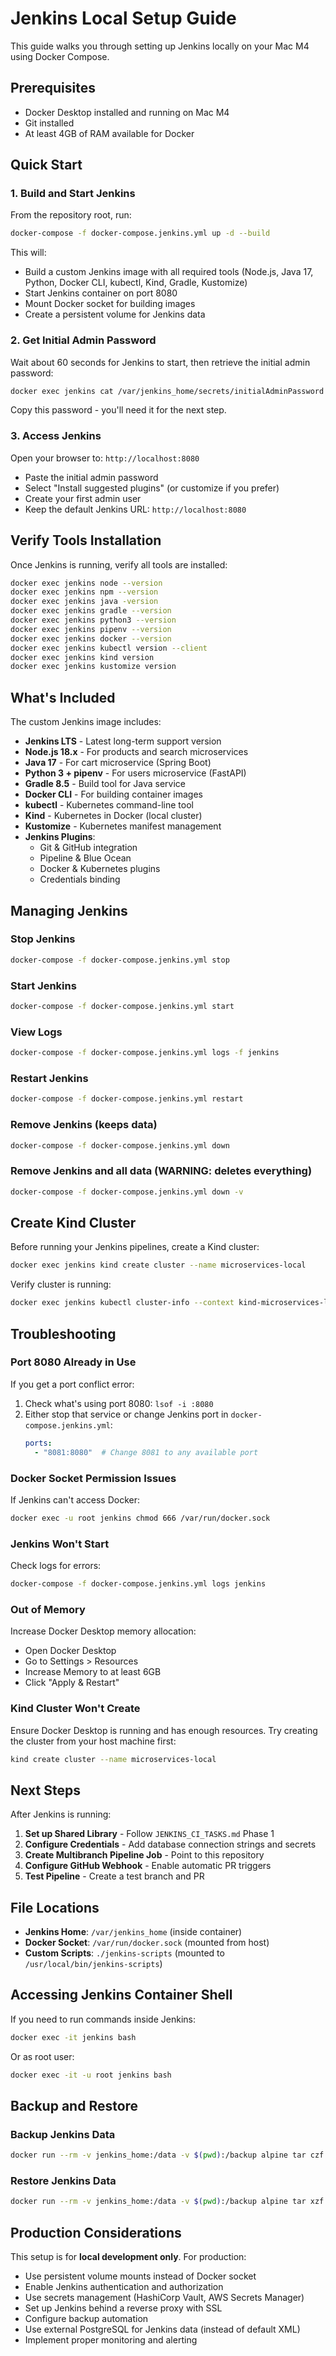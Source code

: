 # Jenkins Local Setup Guide

This guide walks you through setting up Jenkins locally on your Mac M4 using Docker Compose.

## Prerequisites

- Docker Desktop installed and running on Mac M4
- Git installed
- At least 4GB of RAM available for Docker

## Quick Start

### 1. Build and Start Jenkins

From the repository root, run:

```bash
docker-compose -f docker-compose.jenkins.yml up -d --build
```

This will:
- Build a custom Jenkins image with all required tools (Node.js, Java 17, Python, Docker CLI, kubectl, Kind, Gradle, Kustomize)
- Start Jenkins container on port 8080
- Mount Docker socket for building images
- Create a persistent volume for Jenkins data

### 2. Get Initial Admin Password

Wait about 60 seconds for Jenkins to start, then retrieve the initial admin password:

```bash
docker exec jenkins cat /var/jenkins_home/secrets/initialAdminPassword
```

Copy this password - you'll need it for the next step.

### 3. Access Jenkins

Open your browser to: `http://localhost:8080`

- Paste the initial admin password
- Select "Install suggested plugins" (or customize if you prefer)
- Create your first admin user
- Keep the default Jenkins URL: `http://localhost:8080`

## Verify Tools Installation

Once Jenkins is running, verify all tools are installed:

```bash
docker exec jenkins node --version
docker exec jenkins npm --version
docker exec jenkins java -version
docker exec jenkins gradle --version
docker exec jenkins python3 --version
docker exec jenkins pipenv --version
docker exec jenkins docker --version
docker exec jenkins kubectl version --client
docker exec jenkins kind version
docker exec jenkins kustomize version
```

## What's Included

The custom Jenkins image includes:

- **Jenkins LTS** - Latest long-term support version
- **Node.js 18.x** - For products and search microservices
- **Java 17** - For cart microservice (Spring Boot)
- **Python 3 + pipenv** - For users microservice (FastAPI)
- **Gradle 8.5** - Build tool for Java service
- **Docker CLI** - For building container images
- **kubectl** - Kubernetes command-line tool
- **Kind** - Kubernetes in Docker (local cluster)
- **Kustomize** - Kubernetes manifest management
- **Jenkins Plugins**:
  - Git & GitHub integration
  - Pipeline & Blue Ocean
  - Docker & Kubernetes plugins
  - Credentials binding

## Managing Jenkins

### Stop Jenkins
```bash
docker-compose -f docker-compose.jenkins.yml stop
```

### Start Jenkins
```bash
docker-compose -f docker-compose.jenkins.yml start
```

### View Logs
```bash
docker-compose -f docker-compose.jenkins.yml logs -f jenkins
```

### Restart Jenkins
```bash
docker-compose -f docker-compose.jenkins.yml restart
```

### Remove Jenkins (keeps data)
```bash
docker-compose -f docker-compose.jenkins.yml down
```

### Remove Jenkins and all data (WARNING: deletes everything)
```bash
docker-compose -f docker-compose.jenkins.yml down -v
```

## Create Kind Cluster

Before running your Jenkins pipelines, create a Kind cluster:

```bash
docker exec jenkins kind create cluster --name microservices-local
```

Verify cluster is running:
```bash
docker exec jenkins kubectl cluster-info --context kind-microservices-local
```

## Troubleshooting

### Port 8080 Already in Use
If you get a port conflict error:

1. Check what's using port 8080: `lsof -i :8080`
2. Either stop that service or change Jenkins port in `docker-compose.jenkins.yml`:
   ```yaml
   ports:
     - "8081:8080"  # Change 8081 to any available port
   ```

### Docker Socket Permission Issues
If Jenkins can't access Docker:

```bash
docker exec -u root jenkins chmod 666 /var/run/docker.sock
```

### Jenkins Won't Start
Check logs for errors:
```bash
docker-compose -f docker-compose.jenkins.yml logs jenkins
```

### Out of Memory
Increase Docker Desktop memory allocation:
- Open Docker Desktop
- Go to Settings > Resources
- Increase Memory to at least 6GB
- Click "Apply & Restart"

### Kind Cluster Won't Create
Ensure Docker Desktop is running and has enough resources. Try creating the cluster from your host machine first:
```bash
kind create cluster --name microservices-local
```

## Next Steps

After Jenkins is running:

1. **Set up Shared Library** - Follow `JENKINS_CI_TASKS.md` Phase 1
2. **Configure Credentials** - Add database connection strings and secrets
3. **Create Multibranch Pipeline Job** - Point to this repository
4. **Configure GitHub Webhook** - Enable automatic PR triggers
5. **Test Pipeline** - Create a test branch and PR

## File Locations

- **Jenkins Home**: `/var/jenkins_home` (inside container)
- **Docker Socket**: `/var/run/docker.sock` (mounted from host)
- **Custom Scripts**: `./jenkins-scripts` (mounted to `/usr/local/bin/jenkins-scripts`)

## Accessing Jenkins Container Shell

If you need to run commands inside Jenkins:

```bash
docker exec -it jenkins bash
```

Or as root user:
```bash
docker exec -it -u root jenkins bash
```

## Backup and Restore

### Backup Jenkins Data
```bash
docker run --rm -v jenkins_home:/data -v $(pwd):/backup alpine tar czf /backup/jenkins-backup.tar.gz -C /data .
```

### Restore Jenkins Data
```bash
docker run --rm -v jenkins_home:/data -v $(pwd):/backup alpine tar xzf /backup/jenkins-backup.tar.gz -C /data
```

## Production Considerations

This setup is for **local development only**. For production:

- Use persistent volume mounts instead of Docker socket
- Enable Jenkins authentication and authorization
- Use secrets management (HashiCorp Vault, AWS Secrets Manager)
- Set up Jenkins behind a reverse proxy with SSL
- Configure backup automation
- Use external PostgreSQL for Jenkins data (instead of default XML)
- Implement proper monitoring and alerting
